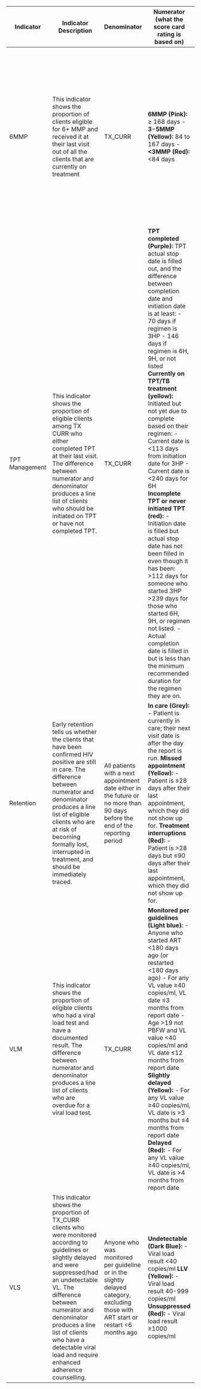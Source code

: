| Indicator       | Indicator Description                                                                                                                                                                             | Denominator                                                                                       | Numerator (what the score card rating is based on)                                                                                                                                                                                                                                                                                                                                                                                                     | Measurement                                                                                                                                                                                                                                                 | Disaggregation                       |
|-----------------|-----------------------------------------------------------------------------------------------------------------------------------------------------------------------------------------|---------------------------------------------------------------------------------------------------|-----------------------------------------------------------------------------------------------------------------------------------------------------------------------------------------------------------------------------------------------------------------------------------------------------------------------------------------------------------------------------------------------------------------|---------------------------------------------------------------------------------------------------------------------------------------------------------------------------------------------------------------------------------------------------------------|---------------------------------------|
| 6MMP           | This indicator shows the proportion of clients eligible for 6+ MMP and received it at their last visit out of all the clients that are currently on treatment                                                               | TX_CURR                                                                                            | **6MMP (Pink):** ≥ 168 days  - **3-5MMP (Yellow):** 84 to 167 days  - **<3MMP (Red):** <84 days                                                                                                                                                             | - The length of the multi-month prescription is calculated by `Next visit date - last visit date`.  - **Numerator:** 6MMP  - **Denominator:** TX_CURR  - All three categories (6MMP, 3-5MMP, <3MMP) should add up to TX_CURR. <br/> - **Score card:**  - **Red:** <50%  - **Yellow:** 50-70%  - **Green:** >70% | - Pediatrics: 0-19 years  - Adults: >19 years  - All TX_CURR patients seen in the last calendar month |
| TPT Management | This indicator shows the proportion of eligible clients among TX CURR who either completed TPT at their last visit. The difference between numerator and denominator produces a line list of clients who should be initiated on TPT or have not completed TPT. | TX_CURR                                                                                           | **TPT completed (Purple):**  TPT actual stop date is filled out, and the difference between completion date and initiation date is at least:  - 70 days if regimen is 3HP  - 146 days if regimen is 6H, 9H, or not listed  **Currently on TPT/TB treatment (yellow):**  Initiated but not yet due to complete based on their regimen:  - Current date is <113 days from initiation date for 3HP  - Current date is <240 days for 6H  **Incomplete TPT or never initiated TPT (red):**  - Initiation date is filled but actual stop date has not been filled in even though it has been:  >112 days for someone who started 3HP  >239 days for those who started 6H, 9H, or regimen not listed.  - Actual completion date is filled in but is less than the minimum recommended duration for the regimen they are on. | **Numerator**: TPT Completed  **Denominator**: TX_CURR  All three categories (TPT Completed, Currently on TPT/TB treatment, Incomplete TPT or never initiated TPT) should add up to TX_CURR  **Score card**:  Red: <80%  Yellow: 80-90%  Green: >90% | Pediatrics: 0-19  Adults: >19 |
| Retention      | Early retention tells us whether the clients that have been confirmed HIV positive are still in care. The difference between numerator and denominator produces a line list of eligible clients who are at risk of becoming formally lost, interrupted in treatment, and should be immediately traced. | All patients with a next appointment date either in the future or no more than 90 days before the end of the reporting period | **In care (Grey):**  - Patient is currently in care; their next visit date is after the day the report is run.  **Missed appointment (Yellow):**  - Patient is ≤28 days after their last appointment, which they did not show up for.  **Treatment interruptions (Red):**  - Patient is >28 days but ≤90 days after their last appointment, which they did not show up for.                                                                                                                              | **Numerator**: In Care + Missed Appointments  **Denominator**: In Care + Missed Appointments + Treatment Interruptions  **Score card**:  Red: <90%  Yellow: 90-95%  Green: >95%                                                                                      | All  Men ages 20-39  Pediatrics: 0-19  PBFW                  |
| VLM            | This indicator shows the proportion of eligible clients who had a viral load test and have a documented result. The difference between numerator and denominator produces a line list of clients who are overdue for a viral load test. | TX_CURR                                                                                           | **Monitored per guidelines (Light blue):**  - Anyone who started ART <180 days ago (or restarted <180 days ago)  - For any VL value ≥40 copies/ml, VL date ≤3 months from report date  - Age >19 not PBFW and VL value <40 copies/ml and VL date ≤12 months from report date  **Slightly delayed (Yellow):**  - For any VL value ≥40 copies/ml, VL date is >3 months but ≤4 months from report date  **Delayed (Red):**  - For any VL value ≥40 copies/ml, VL date is >4 months from report date | **Numerator**: Monitored per guidelines + Slightly Delayed  **Denominator**: TX_CURR  All three categories (Monitored per guidelines, Slightly delayed, Delayed) should add up to TX_CURR  **Score card**:  Red: <80%  Yellow: 80-90%  Green: >90%             | All  Men ages 20-39  Pediatrics: 0-19  PBFW                  |
| VLS            | This indicator shows the proportion of TX_CURR clients who were monitored according to guidelines or slightly delayed and were suppressed/had an undetectable VL. The difference between numerator and denominator produces a line list of clients who have a detectable viral load and require enhanced adherence counselling. | Anyone who was monitored per guideline or in the slightly delayed category, excluding those with ART start or restart <6 months ago | **Undetectable (Dark Blue):**  - Viral load result <40 copies/ml  **LLV (Yellow):**  - Viral load result 40-999 copies/ml  **Unsuppressed (Red):**  - Viral load result ≥1000 copies/ml                                                                                                                                                                                                                                                                                             | **Numerator**: Undetectable  **Denominator**: (Monitored per guidelines + Slightly delayed) – Those with ART start or ART restart dates <6 months  **Score card**:  Red: <85%  Yellow: 85-93%  Green: >93%                                                                                      | All  Men ages 20-39  Pediatrics: 0-19  PBFW                  |
